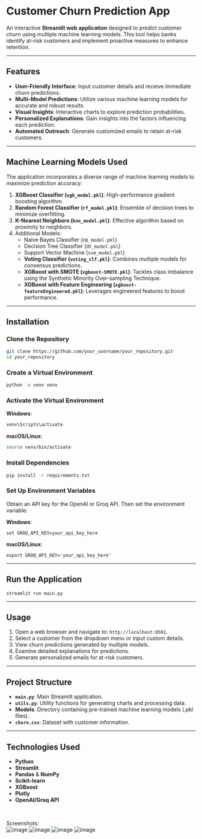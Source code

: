 # Customer Churn Prediction App

An interactive **Streamlit web application** designed to predict customer churn using multiple machine learning models. This tool helps banks identify at-risk customers and implement proactive measures to enhance retention.

---

## Features

- **User-Friendly Interface**: Input customer details and receive immediate churn predictions.
- **Multi-Model Predictions**: Utilize various machine learning models for accurate and robust results.
- **Visual Insights**: Interactive charts to explore prediction probabilities.
- **Personalized Explanations**: Gain insights into the factors influencing each prediction.
- **Automated Outreach**: Generate customized emails to retain at-risk customers.

---

## Machine Learning Models Used

The application incorporates a diverse range of machine learning models to maximize prediction accuracy:

1. **XGBoost Classifier (`xgb_model.pkl`)**: High-performance gradient boosting algorithm.
2. **Random Forest Classifier (`rf_model.pkl`)**: Ensemble of decision trees to minimize overfitting.
3. **K-Nearest Neighbors (`knn_model.pkl`)**: Effective algorithm based on proximity to neighbors.
4. Additional Models:
   - Naive Bayes Classifier (`nb_model.pkl`)
   - Decision Tree Classifier (`dt_model.pkl`)
   - Support Vector Machine (`svm_model.pkl`)
   - **Voting Classifier (`voting_clf.pkl`)**: Combines multiple models for consensus predictions.
   - **XGBoost with SMOTE (`xgboost-SMOTE.pkl`)**: Tackles class imbalance using the Synthetic Minority Over-sampling Technique.
   - **XGBoost with Feature Engineering (`xgboost-featureEngineered.pkl`)**: Leverages engineered features to boost performance.

---

## Installation

### Clone the Repository

```bash
git clone https://github.com/your_username/your_repository.git
cd your_repository
```

### Create a Virtual Environment

```bash
python -m venv venv
```

### Activate the Virtual Environment

**Windows**:
```bash
venv\Scripts\activate
```

**macOS/Linux**:
```bash
source venv/bin/activate
```

### Install Dependencies

```bash
pip install -r requirements.txt
```

### Set Up Environment Variables

Obtain an API key for the OpenAI or Groq API. Then set the environment variable:

**Windows**:
```arduino
set GROQ_API_KEY=your_api_key_here
```

**macOS/Linux**:
```arduino
export GROQ_API_KEY='your_api_key_here'
```

---

## Run the Application

```arduino
streamlit run main.py
```

---

## Usage

1. Open a web browser and navigate to: `http://localhost:8501`.
2. Select a customer from the dropdown menu or input custom details.
3. View churn predictions generated by multiple models.
4. Examine detailed explanations for predictions.
5. Generate personalized emails for at-risk customers.

---

## Project Structure

- **`main.py`**: Main Streamlit application.
- **`utils.py`**: Utility functions for generating charts and processing data.
- **Models**: Directory containing pre-trained machine learning models (.pkl files).
- **`churn.csv`**: Dataset with customer information.

---

## Technologies Used

- **Python**
- **Streamlit**
- **Pandas** & **NumPy**
- **Scikit-learn**
- **XGBoost**
- **Plotly**
- **OpenAI/Groq API**
<br>
  
Screenshots: <br>
![image](https://github.com/user-attachments/assets/40ae1f5c-a092-4686-b33b-90e38b64ba4e)
![image](https://github.com/user-attachments/assets/30567da4-5940-4e28-96c6-be342978d398)
![image](https://github.com/user-attachments/assets/c6c43c8a-1537-448d-9bee-d9233932b8a1)
![image](https://github.com/user-attachments/assets/39e6bade-6c75-4dc1-b150-2fb96b0a972a)
